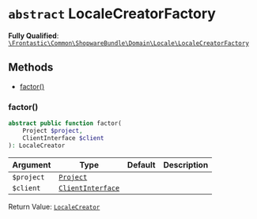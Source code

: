 # `abstract`  LocaleCreatorFactory

**Fully Qualified**: [`\Frontastic\Common\ShopwareBundle\Domain\Locale\LocaleCreatorFactory`](../../../../../src/php/ShopwareBundle/Domain/Locale/LocaleCreatorFactory.php)

## Methods

* [factor()](#factor)

### factor()

```php
abstract public function factor(
    Project $project,
    ClientInterface $client
): LocaleCreator
```

Argument|Type|Default|Description
--------|----|-------|-----------
`$project`|[`Project`](../../../ReplicatorBundle/Domain/Project.md)||
`$client`|[`ClientInterface`](../ClientInterface.md)||

Return Value: [`LocaleCreator`](LocaleCreator.md)

